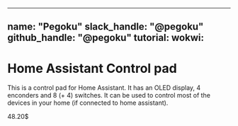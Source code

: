 
---
name: "Pegoku"
slack_handle: "@pegoku"
github_handle: "@pegoku"
tutorial: 
wokwi: 
---

# Home Assistant Control pad

<!-- Describe your board in 2-3 sentences. What are you making? What will it do? -->
This is a control pad for Home Assistant. It has an OLED display, 4 enconders and 8 (+ 4) switches. It can be used to control most of the devices in your home (if connected to home assistant).
<!-- How much is it going to cost? -->
48.20$
<!-- Tell us a little bit about your design process. What were some challenges? What helped? ***Totally optional*** -->
